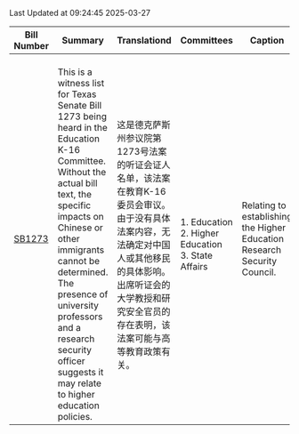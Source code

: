 Last Updated at 09:24:45 2025-03-27

|Bill Number|Summary|Translationd|Committees|Caption|Authors|Last Actiond|
|-|-|-|-|-|-|-|
|[SB1273](https://capitol.texas.gov/BillLookup/History.aspx?LegSess=89R&Bill=SB1273)|<br>This is a witness list for Texas Senate Bill 1273 being heard in the Education K-16 Committee. Without the actual bill text, the specific impacts on Chinese or other immigrants cannot be determined. The presence of university professors and a research security officer suggests it may relate to higher education policies.<br>|<br>这是德克萨斯州参议院第1273号法案的听证会证人名单，该法案在教育K-16委员会审议。由于没有具体法案内容，无法确定对中国人或其他移民的具体影响。出席听证会的大学教授和研究安全官员的存在表明，该法案可能与高等教育政策有关。<br>|<br>1. Education<br>2. Higher Education<br>3. State Affairs<br>|Relating to establishing the Higher Education Research Security Council.|Hughes|03/26/2025 S Recommended for local & uncontested calendar|
